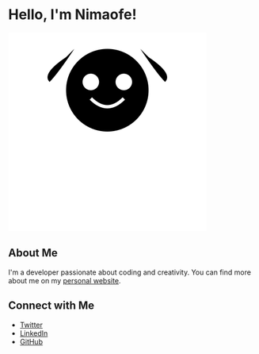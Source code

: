 <link rel="stylesheet" href="style.css">

# Hello, I'm Nimaofe!

![Batman Figure](https://raw.githubusercontent.com/nimaofe/nimaofe/main/batman.svg)

## About Me

I'm a developer passionate about coding and creativity. You can find more about me on my [personal website](https://www.nimaofe.com).

## Connect with Me

- [Twitter](https://twitter.com/nimaofe)
- [LinkedIn](https://www.linkedin.com/in/nimaofe)
- [GitHub](https://github.com/nimaofe)

